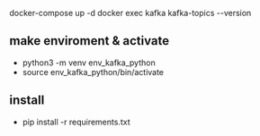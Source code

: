 docker-compose up -d
docker exec kafka kafka-topics --version

## make enviroment & activate
- python3 -m venv env_kafka_python
- source env_kafka_python/bin/activate

## install
- pip install -r requirements.txt